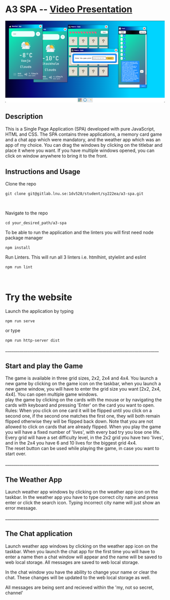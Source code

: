 # A3 SPA -- [Video Presentation](https://www.youtube.com/watch?v=mZqCvYyLyjc)

![SPA](./src/img/SPA.png)

## Description
This is a Single Page Application (SPA) developed with pure JavaScript, HTML and CSS. 
The SPA contains three applications, a memory card game and a chat app which were mandatory, and the weather app which was an app of my choice. 
You can drag the windows by clicking on the titlebar and place it where you want. 
If you have multiple windows opened, you can click on window anywhere to bring it to the front. 


## Instructions and Usage
Clone the repo 

```
git clone git@gitlab.lnu.se:1dv528/student/sy222ea/a3-spa.git
```
<br>

Navigate to the repo
```
cd your_desired_path/a3-spa
```

To be able to run the application and the linters you will first need node package manager

```
npm install
```

Run Linters. This will run all 3 linters i.e. htmlhint, stylelint and eslint
```
npm run lint
```
<br>

# Try the website 

Launch the application by typing

```
npm run serve
```
or type
```
npm run http-server dist
```
____________________________________________________________________________<br>

## Start and play the Game
The game is available in three grid sizes, 2x2, 2x4 and 4x4. You launch a new game by clicking 
on the game icon on the taskbar, when you launch a new game window, you will have to enter the grid size you want [2x2, 2x4, 4x4]. You can open multiple game windows. 
<br>
play the game by clicking on the cards with the mouse or by navigating the cards with keyboard and pressing 'Enter' on the card you want to open. 
<br>
Rules: When you click on one card it will be flipped until you click on a second one, if the second one matches the first one, they will both remain flipped otherwise they will be flipped back down. 
Note that you are not allowed to click on cards that are already flipped. 
When you play the game you will have a fixed number of 'lives', with every bad try you lose one life. 
Every grid will have a set difficulty level, in the 2x2 grid you have two 'lives', and in the 2x4 you have 6 and 10 lives for the biggest grid 4x4. 
<br>
The reset button can be used while playing the game, in case you want to start over. 

____________________________________________________________________________<br>


## The Weather App
Launch weather app windows by clicking on the weather app icon on the taskbar. 
In the weather app you have to type correct city name and press enter or click the search icon. 
Typing incorrect city name will just show an error message. 


____________________________________________________________________________<br>

## The Chat application 
Launch weather app windows by clicking on the weather app icon on the taskbar.
When you launch the chat app for the first time you will have to enter a name then a chat window will appear and the name will be saved to web local storage. All messages are saved to web local storage. 

In the chat window you have the ability to change your name or clear the chat. These changes will be updated to the web local storage as well. 

All messages are being sent and recieved within the 'my, not so secret, channel'



